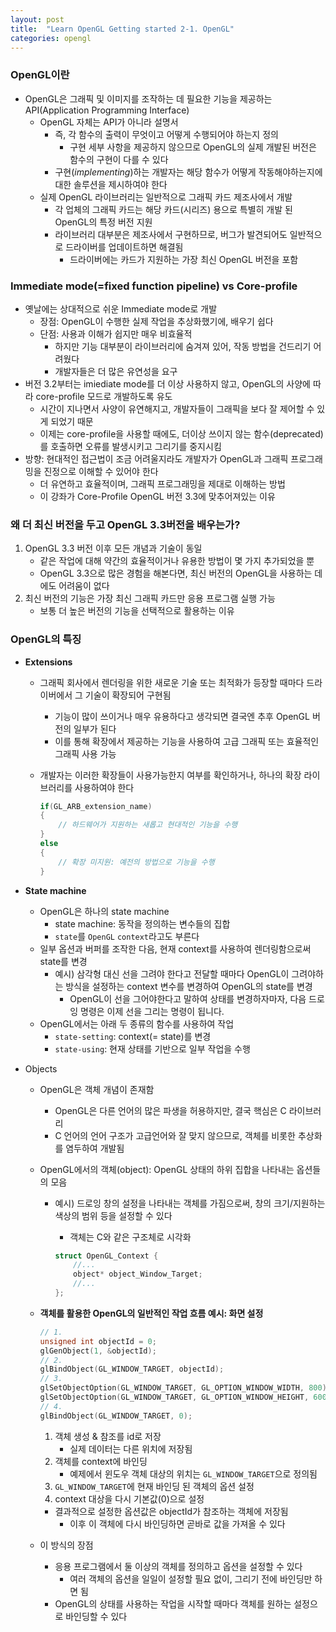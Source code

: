 ```yaml
---
layout: post
title:  "Learn OpenGL Getting started 2-1. OpenGL"
categories: opengl
---
```


### OpenGL이란

- OpenGL은 그래픽 및 이미지를 조작하는 데 필요한 기능을 제공하는 API(Application Programming Interface)
    - OpenGL 자체는 API가 아니라 설명서
        - 즉, 각 함수의 출력이 무엇이고 어떻게 수행되어야 하는지 정의
            - 구현 세부 사항을 제공하지 않으므로 OpenGL의 실제 개발된 버전은 함수의 구현이 다를 수 있다
        - 구현(*implementing*)하는 개발자는 해당 함수가 어떻게 작동해야하는지에 대한 솔루션을 제시하여야 한다
    - 실제 OpenGL 라이브러리는 일반적으로 그래픽 카드 제조사에서 개발
        - 각 업체의 그래픽 카드는 해당 카드(시리즈) 용으로 특별히 개발 된 OpenGL의 특정 버전 지원
        - 라이브러리 대부분은 제조사에서 구현하므로, 버그가 발견되어도 일반적으로 드라이버를 업데이트하면 해결됨
            - 드라이버에는 카드가 지원하는 가장 최신 OpenGL 버전을 포함

### Immediate mode(=fixed function pipeline) vs Core-profile

- 옛날에는 상대적으로 쉬운 Immediate mode로 개발
    - 장점: OpenGL이 수행한 실제 작업을 추상화했기에,  배우기 쉽다
    - 단점: 사용과 이해가 쉽지만 매우 비효율적
        - 하지만 기능 대부분이 라이브러리에 숨겨져 있어, 작동 방법을 건드리기 어려웠다
        - 개발자들은 더 많은 유연성을 요구
- 버전 3.2부터는 imiediate mode를 더 이상 사용하지 않고, OpenGL의 사양에 따라 core-profile 모드로 개발하도록 유도
    - 시간이 지나면서 사양이 유연해지고, 개발자들이 그래픽을 보다 잘 제어할 수 있게 되었기 때문
    - 이제는 core-profile을 사용할 때에도, 더이상 쓰이지 않는 함수(deprecated)를 호출하면 오류를 발생시키고 그리기를 중지시킴
- 방향: 현대적인 접근법이 조금 어려울지라도 개발자가 OpenGL과 그래픽 프로그래밍을 진정으로 이해할 수 있어야 한다
    - 더 유연하고 효율적이며, 그래픽 프로그래밍을 제대로 이해하는 방법
    - 이 강좌가 Core-Profile OpenGL 버전 3.3에 맞추어져있는 이유

### 왜 더 최신 버전을 두고 OpenGL 3.3버전을 배우는가?

1. OpenGL 3.3 버전 이후 모든 개념과 기술이 동일
    - 같은 작업에 대해 약간의 효율적이거나 유용한 방법이 몇 가지 추가되었을 뿐
    - OpenGL 3.3으로 많은 경험을 해본다면, 최신 버전의 OpenGL을 사용하는 데에도 어려움이 없다
2. 최신 버전의 기능은 가장 최신 그래픽 카드만 응용 프로그램 실행 가능
    - 보통 더 높은 버전의 기능을 선택적으로 활용하는 이유

### OpenGL의 특징

- **Extensions**
    - 그래픽 회사에서 렌더링을 위한 새로운 기술 또는 최적화가 등장할 때마다 드라이버에서 그 기술이 확장되어 구현됨
        - 기능이 많이 쓰이거나 매우 유용하다고 생각되면 결국엔 추후 OpenGL 버전의 일부가 된다
        - 이를 통해 확장에서 제공하는 기능을 사용하여 고급 그래픽 또는 효율적인 그래픽 사용 가능
    - 개발자는 이러한 확장들이 사용가능한지 여부를 확인하거나, 하나의 확장 라이브러리를 사용하여야 한다
        
        ```cpp
        if(GL_ARB_extension_name)
        {
            // 하드웨어가 지원하는 새롭고 현대적인 기능을 수행
        }
        else
        {
            // 확장 미지원: 예전의 방법으로 기능을 수행
        }
        ```
        
- **State machine**
    - OpenGL은 하나의 state machine
        - state machine: 동작을 정의하는 변수들의 집합
        - `state`를 `OpenGL` `context`라고도 부른다
    - 일부 옵션과 버퍼를 조작한 다음, 현재 context를 사용하여 렌더링함으로써 state를 변경
        - 예시) 삼각형 대신 선을 그려야 한다고 전달할 때마다 OpenGL이 그려야하는 방식을 설정하는 context 변수를 변경하여 OpenGL의 state를 변경
            - OpenGL이 선을 그어야한다고 말하여 상태를 변경하자마자, 다음 드로잉 명령은 이제 선을 그리는 명령이 됩니다.
    - OpenGL에서는 아래 두 종류의 함수를 사용하여 작업
        - `state-setting`: context(= state)를 변경
        - `state-using`: 현재 상태를 기반으로 일부 작업을 수행
- Objects
    - OpenGL은 객체 개념이 존재함
        - OpenGL은 다른 언어의 많은 파생을 허용하지만, 결국 핵심은 C 라이브러리
        - C 언어의 언어 구조가 고급언어와 잘 맞지 않으므로, 객체를 비롯한 추상화를 염두하여 개발됨
    - OpenGL에서의 객체(object): OpenGL 상태의 하위 집합을 나타내는 옵션들의 모음
        - 예시) 드로잉 창의 설정을 나타내는 객체를 가짐으로써, 창의 크기/지원하는 색상의 범위 등을 설정할 수 있다
            - 객체는 C와 같은 구조체로 시각화
            
            ```cpp
            struct OpenGL_Context {
              	//...
              	object* object_Window_Target;
              	//...  	
            };
            ```
            
    - **객체를 활용한 OpenGL의 일반적인 작업 흐름 예시: 화면 설정**
        
        ```cpp
        // 1.
        unsigned int objectId = 0;
        glGenObject(1, &objectId);
        // 2.
        glBindObject(GL_WINDOW_TARGET, objectId);
        // 3.
        glSetObjectOption(GL_WINDOW_TARGET, GL_OPTION_WINDOW_WIDTH, 800);
        glSetObjectOption(GL_WINDOW_TARGET, GL_OPTION_WINDOW_HEIGHT, 600);
        // 4.
        glBindObject(GL_WINDOW_TARGET, 0);
        ```
        
        1. 객체 생성 & 참조를 id로 저장
            - 실제 데이터는 다른 위치에 저장됨
        2. 객체를 context에 바인딩
            - 예제에서 윈도우 객체 대상의 위치는 `GL_WINDOW_TARGET`으로 정의됨
        3. `GL_WINDOW_TARGET`에 현재 바인딩 된 객체의 옵션 설정
        4. context 대상을 다시 기본값(0)으로 설정
        - 결과적으로 설정한 옵션값은 objectId가 참조하는 객체에 저장됨
            - 이후 이 객체에 다시 바인딩하면 곧바로 값을 가져올 수 있다
    - 이 방식의 장점
        - 응용 프로그램에서 둘 이상의 객체를 정의하고 옵션을 설정할 수 있다
            - 여러 객체의 옵션을 일일이 설정할 필요 없이, 그리기 전에 바인딩만 하면 됨
        - OpenGL의 상태를 사용하는 작업을 시작할 때마다 객체를 원하는 설정으로 바인딩할 수 있다
